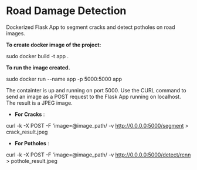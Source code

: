 # Road Damage Detection

Dockerized Flask App to segment cracks and detect potholes on road images. 

**To create docker image of the project:**

sudo docker build -t app .

**To run the image created.**

sudo docker run --name app -p 5000:5000 app

The containter is up and running on port 5000. 
Use the CURL command to send an image as a POST request to the Flask App running on localhost. 
The result is a JPEG image. 

- **For Cracks** : 

curl -k -X POST -F 'image=@image_path/ -v http://0.0.0.0:5000/segment > crack_result.jpeg 
- **For Potholes** : 

curl -k -X POST -F 'image=@image_path/ -v http://0.0.0.0:5000/detect/rcnn > pothole_result.jpeg

 
